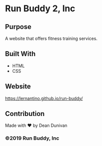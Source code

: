 # Run Buddy 2, Inc

## Purpose
A website that offers fitness training services. 

## Built With
* HTML
* CSS

## Website
https://lernantino.github.io/run-buddy/

## Contribution
Made with ❤️ by Dean Dunivan

### ©️2019 Run Buddy, Inc 
